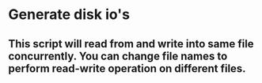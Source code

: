 # Generate disk io's

## This script will read from and write into same file concurrently. You can change file names to perform read-write operation on different files.
